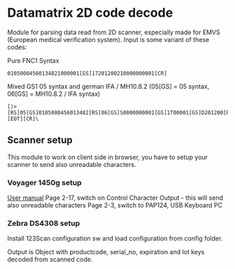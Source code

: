# Datamatrix 2D code decode

Module for parsing data read from 2D scanner, especially made for EMVS (European medical verification system).
Input is some variant of these codes:

Pure FNC1 Syntax
```0105000456013482210000000001[GS]172012001000001[CR]
01050004560134821000001[GS]17201200210000000001[CR]
``` 

Mixed GS1 05 syntax and german IFA / MH10.8.2 (05[GS] = 05 syntax, 06[GS] = MH10.8.2 / IFA syntax)
```
[)>[RS]05[GS]0105000456013482[RS]06[GS]S0000000001[GS]1T00001[GS]D201200[RS][EOT][CR]\
```

## Scanner setup
This module to work on client side in browser, you have to setup your scanner to send also unreadable characters.

### Voyager 1450g setup
[User manual](https://country.honeywellaidc.com/CatalogDocuments/VG1450-UG.pdf)
Page 2-17, switch on Control Character Output - this will send also unreadable characters
Page 2-3, switch to PAP124, USB Keyboard PC

### Zebra DS4308 setup
Install 123Scan configuration sw and load configuration from config folder.

Output is Object with productcode, serial_no, expiration and lot keys decoded from scanned code.
